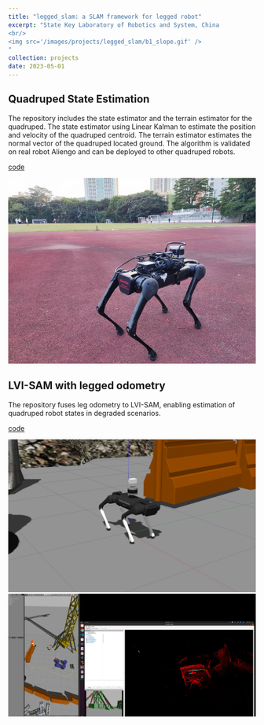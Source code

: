 ```yaml
---
title: "legged_slam: a SLAM framework for legged robot"
excerpt: "State Key Laboratory of Robotics and System, China 
<br/>
<img src='/images/projects/legged_slam/b1_slope.gif' />
"
collection: projects
date: 2023-05-01
---
```


## Quadruped State Estimation

The repository includes the state estimator and the terrain estimator for the quadruped. The state estimator using Linear Kalman to estimate the position and velocity of the quadruped centroid. The terrain estimator estimates the normal vector of the quadruped located ground. The algorithm is validated on real robot Aliengo and can be deployed to other quadruped robots.

[code](https://github.com/skywoodsz/Quadruped-State-Estimation)

![aliengo](/images/projects/legged_slam/aliengo.jpg)

## LVI-SAM with legged odometry
The repository fuses leg odometry to LVI-SAM, enabling estimation of quadruped robot states in degraded scenarios.

[code](https://github.com/skywoodsz/LVI-SAM-Quadruped)

![lvi_sam_robot](/images/projects/legged_slam/lvi_sam_robot.png)
![lvi_sam_result](/images/projects/legged_slam/lvi_sam_result.png)